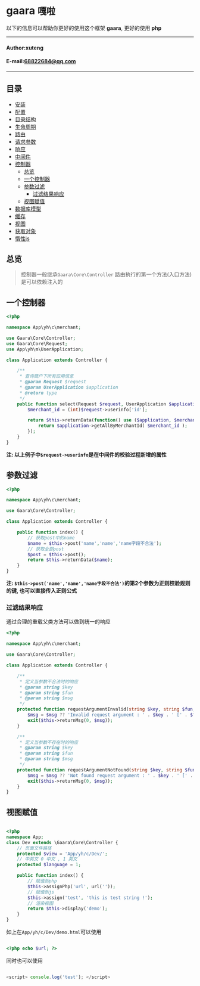 **gaara** `嘎啦`
==========================
以下的信息可以帮助你更好的使用这个框架 **gaara**, 更好的使用 **php**
****
#### Author:xuteng
#### E-mail:68822684@qq.com
****
## 目录
* [安装](/helper/install.md)
* [配置](/helper/configure.md)
* [目录结构](/helper/catalog.md)
* [生命周期](/helper/cycle.md)
* [路由](/helper/route.md)
* [请求参数](/helper/request.md)
* [响应](/helper/response.md)
* [中间件](/helper/middleware.md)
* [控制器](/helper/controller.md)
    * [总览](#总览)
    * [一个控制器](#一个控制器)
    * [参数过滤](#参数过滤)
        * [过滤结果响应](#过滤结果响应)
    * [视图赋值](#视图赋值)
* [数据库模型](/helper/model.md)
* [缓存](/helper/cache.md)
* [视图](/helper/view.md)
* [获取对象](/helper/getobj.md)
* [惰性js](/helper/inertjs.md)

## 总览

> 控制器一般继承`Gaara\Core\Controller`
> 路由执行的第一个方法(入口方法)是可以依赖注入的

## 一个控制器

```php
<?php

namespace App\yh\c\merchant;

use Gaara\Core\Controller;
use Gaara\Core\Request;
use App\yh\m\UserApplication;

class Application extends Controller {

    /**
     * 查询商户下所有应用信息
     * @param Request $request
     * @param UserApplication $application
     * @return type
     */
    public function select(Request $request, UserApplication $application) {
        $merchant_id = (int)$request->userinfo['id'];

        return $this->returnData(function() use ($application, $merchant_id){
            return $application->getAllByMerchantId( $merchant_id );
        });
    }
}
```
**注: 以上例子中`$request->userinfo`是在中间件的校验过程新增的属性**

## 参数过滤

```php
<?php

namespace App\yh\c\merchant;

use Gaara\Core\Controller;

class Application extends Controller {

    public function index() {
        // 获取post中的name
        $name = $this->post('name','name','name字段不合法');
        // 获取全部post
        $post = $this->post();
        return $this->returnData($name);
    }
}
```

**注: `$this->post('name','name','name字段不合法')`的第2个参数为正则校验规则的键, 也可以直接传入正则公式**

### 过滤结果响应

通过合理的重载父类方法可以做到统一的响应

```php
<?php

namespace App\yh\c\merchant;

use Gaara\Core\Controller;

class Application extends Controller {

	/**
	 * 定义当参数不合法时的响应
	 * @param string $key
	 * @param string $fun
	 * @param string $msg
	 */
	protected function requestArgumentInvalid(string $key, string $fun, string $msg = null) {
		$msg = $msg ?? 'Invalid request argument : ' . $key . ' [' . $fun . ']';
		exit($this->returnMsg(0, $msg));
	}

	/**
	 * 定义当参数不存在时的响应
	 * @param string $key
	 * @param string $fun
	 * @param string $msg
	 */
	protected function requestArgumentNotFound(string $key, string $fun, string $msg = null) {
		$msg = $msg ?? 'Not found request argument : ' . $key . ' [' . $fun . ']';
		exit($this->returnMsg(0, $msg));
	}
}
```

## 视图赋值

```php

<?php
namespace App;
class Dev extends \Gaara\Core\Controller {
    // 页面文件路径
    protected $view = 'App/yh/c/Dev/';
    // 中英文 0 中文 , 1 英文
    protected $language = 1;

    public function index() {
        // 赋值到php
        $this->assignPhp('url', url(''));
        // 赋值到js
        $this->assign('test', 'this is test string !');
        // 渲染视图
        return $this->display('demo');
    }
}

```

如上在`App/yh/c/Dev/demo.html`可以使用

```php

<?php echo $url; ?>

```

同时也可以使用

```javascript

<script> console.log('test'); </script>

```
